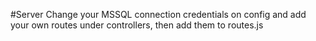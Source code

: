 #Server
Change your MSSQL connection credentials on config and add your own routes under controllers, then add them to routes.js
